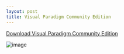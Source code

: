 ```yaml
---
layout: post
title: Visual Paradigm Community Edition
---
```


[Download Visual Paradigm Community Edition](https://www.visual-paradigm.com/download/community.jsp)

![image](https://github.com/jordanbell2357/jordanbell2357.github.io/assets/47544607/86ad3681-abbb-4b4f-b1f6-3bf9d07501d4)
